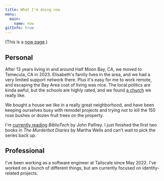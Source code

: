 ```yaml
---
title: What I'm doing now
menu:
  main:
    name: now
gitInfo: true
---
```


(This is a [now page](https://nownownow.com/about).)

## Personal

After 13 years living in and around Half Moon Bay, CA, we moved to Temecula, CA in 2023.
Elisabeth's family lives in the area, and we had a very limited support network there.
Plus it's easy for me to work remote, and escaping the Bay Area cost of living was nice.
The local politics are kinda awful, but the schools are highly rated,
and we found [a church](https://northcoastchurch.com) we really like.

We bought a house we like in a really great neighborhood,
and have been keeping ourselves busy with remodel projects and
trying not to kill the 150 rose bushes or dozen fruit trees on the property.

I'm [currently reading](/wiki/reading-list/) _BiblioTech_ by John Palfrey.
I just finished the first two books in _The Murderbot Diaries_ by Martha Wells and can't wait to pick the series back up.

## Professional

I've been working as a software engineer at Tailscale since May 2022.
I've worked on a bunch of different things, but am currently focused on identity-related projects.
